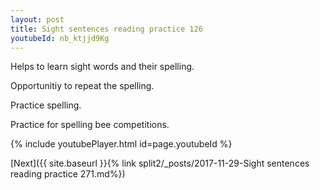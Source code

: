 ```yaml
---
layout: post
title: Sight sentences reading practice 126
youtubeId: nb_ktjjd9Kg
---
```

 
 
Helps to learn sight words and their spelling.

Opportunitiy to repeat the spelling. 

Practice spelling. 
 
Practice for spelling bee competitions. 
 
{% include youtubePlayer.html id=page.youtubeId %}
 
 

[Next]({{ site.baseurl }}{% link  split2/_posts/2017-11-29-Sight sentences reading practice 271.md%})
 
